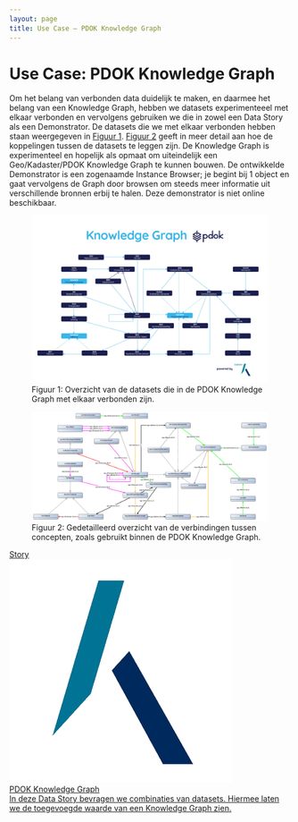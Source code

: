 ```yaml
---
layout: page
title: Use Case ― PDOK Knowledge Graph
---
```

# Use Case: PDOK Knowledge Graph

Om het belang van verbonden data duidelijk te maken, en daarmee het belang van een Knowledge Graph, hebben we datasets experimenteeel met elkaar verbonden en vervolgens gebruiken we die in zowel een Data Story als een Demonstrator.  De datasets die we met elkaar verbonden hebben staan weergegeven in [Figuur 1](#figuur-1).  [Figuur 2](#figuur-2) geeft in meer detail aan hoe de koppelingen tussen de datasets te leggen zijn.  De Knowledge Graph is experimenteel en hopelijk als opmaat om uiteindelijk een Geo/Kadaster/PDOK Knowledge Graph te kunnen bouwen.  De ontwikkelde Demonstrator is een zogenaamde Instance Browser; je begint bij 1 object en gaat vervolgens de Graph door browsen om steeds meer informatie uit verschillende bronnen erbij te halen. Deze demonstrator is niet online beschikbaar.

<figure id="figuur-1">
  <a href="/assets/images/pdok-kg-simplified.jpg">
    <img src="/assets/images/pdok-kg-simplified.jpg">
  </a>
  <figcaption>
    Figuur 1: Overzicht van de datasets die in de PDOK Knowledge Graph met elkaar verbonden zijn.
  </figcaption>
</figure>

<figure id="figuur-2">
  <a href="/assets/images/pdok-kg.png">
    <img src="/assets/images/pdok-kg.png">
  </a>
  <figcaption>
    Figuur 2: Gedetailleerd overzicht van de verbindingen tussen concepten, zoals gebruikt binnen de PDOK Knowledge Graph.
  </figcaption>
</figure>

<div class="cards-wrapper">
  <a href="/stories/pdok-knowledge-graph/">
    <div class="card">
      <div class="card-type">Story</div>
      <img class="card-image" src="/assets/images/kadaster-logo.png">
      <div class="card-title">PDOK Knowledge Graph</div>
      <div class="card-description">In deze Data Story bevragen we combinaties van datasets.  Hiermee laten we de toegevoegde waarde van een Knowledge Graph zien.</div>
    </div>
  </a>
</div>
